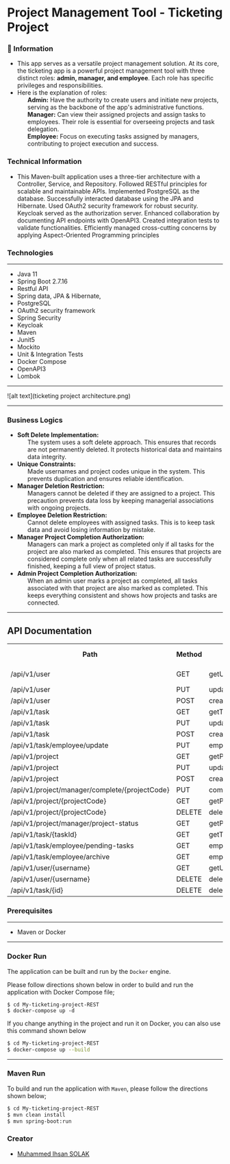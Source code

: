 # Project Management Tool - Ticketing Project

### 📖 Information

<ul style="list-style-type:disc">
  <li>This app serves as a versatile
project management solution. At its core, the ticketing app is a powerful project management tool with
three distinct roles: <b>admin, manager, and employee</b>. Each role has specific
privileges and responsibilities.</li> 
  <li>Here is the explanation of roles:
       <ul><b>Admin:</b> Have the authority to create users and initiate new projects,
serving as the backbone of the app's administrative functions.</ul> <ul><b>Manager:</b> Can view their assigned projects and assign tasks to
employees. Their role is essential for overseeing projects and task
delegation.</ul> <ul><b>Employee:</b>  Focus on executing tasks assigned by managers,
contributing to project execution and success.</ul>
  </li>
</ul>

### Technical Information
<ul style="list-style-type:disc">
<li>This Maven-built application uses a three-tier architecture 
with a Controller, Service, and Repository. Followed RESTful principles for 
scalable and maintainable APIs. Implemented PostgreSQL as the database. 
Successfully interacted database using the JPA and Hibernate. Used
OAuth2 security framework for robust security. Keycloak served as the 
authorization server. Enhanced collaboration by documenting API 
endpoints with OpenAPI3. Created integration tests to validate 
functionalities. Efficiently managed cross-cutting concerns by applying 
Aspect-Oriented Programming principles</li>
</ul>

### Technologies

---
- Java 11
- Spring Boot 2.7.16
- Restful API
- Spring data, JPA & Hibernate,
- PostgreSQL
- OAuth2 security framework
- Spring Security
- Keycloak
- Maven
- Junit5
- Mockito
- Unit & Integration Tests
- Docker Compose
- OpenAPI3
- Lombok

---
![alt text](ticketing project architecture.png)

---
### Business Logics

<ul style="list-style-type:disc">
<li><B>Soft Delete Implementation:</B>
<ul>The system uses a soft delete approach. This ensures that records are not permanently deleted. It protects historical data and maintains data integrity.</ul>
</li>

<li><B>Unique Constraints:</B>
<ul>Made usernames and project codes unique in the system. This prevents duplication and ensures reliable identification.</ul>
</li>

<li><B>Manager Deletion Restriction:</B>
<ul>Managers cannot be deleted if they are assigned to a project. This precaution prevents data loss by keeping managerial associations with ongoing projects.</ul>
</li>

<li><B>Employee Deletion Restriction:</B>
<ul>Cannot delete employees with assigned tasks. This is to keep task data and avoid losing information by mistake.</ul>
</li>

<li><B>Manager Project Completion Authorization:</B>
<ul>Managers can mark a project as completed only if all tasks for the project are also marked as completed. This ensures that projects are considered complete only when all related tasks are successfully finished, keeping a full view of project status.</ul>
</li>

<li><B>Admin Project Completion Authorization:</B>
<ul>When an admin user marks a project as completed, all tasks associated with that project are also marked as completed. This keeps everything consistent and shows how projects and tasks are connected.</ul>
</li>
</ul>


---

<!DOCTYPE html>
<html lang="en">
<head>
  <meta charset="UTF-8">
  <meta name="viewport" content="width=device-width, initial-scale=1.0">
</head>
<body>

<h2>API Documentation</h2>

<table>
  <tr>
    <th>Path</th>
    <th>Method</th>
    <th>Operation</th>
    <th>Request Body</th>
    <th>Parameters</th>
    <th>Responses</th>
  </tr>

  <!-- User Controller -->
  <tr>
    <td>/api/v1/user</td>
    <td>GET</td>
    <td>getUsers</td>
    <td></td>
    <td></td>
    <td>200, 400, 404</td>
  </tr>
  <tr>
    <td>/api/v1/user</td>
    <td>PUT</td>
    <td>updateUser</td>
    <td>UserDTO</td>
    <td></td>
    <td>200</td>
  </tr>
  <tr>
    <td>/api/v1/user</td>
    <td>POST</td>
    <td>createUser</td>
    <td>UserDTO</td>
    <td></td>
    <td>200</td>
  </tr>

  <!-- Task Controller -->
  <tr>
    <td>/api/v1/task</td>
    <td>GET</td>
    <td>getTasks</td>
    <td></td>
    <td></td>
    <td>200</td>
  </tr>
  <tr>
    <td>/api/v1/task</td>
    <td>PUT</td>
    <td>updateTask</td>
    <td>TaskDTO</td>
    <td></td>
    <td>200</td>
  </tr>
  <tr>
    <td>/api/v1/task</td>
    <td>POST</td>
    <td>createTask</td>
    <td>TaskDTO</td>
    <td></td>
    <td>200</td>
  </tr>
  <tr>
    <td>/api/v1/task/employee/update</td>
    <td>PUT</td>
    <td>employeeUpdateTask</td>
    <td>TaskDTO</td>
    <td></td>
    <td>200</td>
  </tr>

  <!-- Project Controller -->
  <tr>
    <td>/api/v1/project</td>
    <td>GET</td>
    <td>getProjects</td>
    <td></td>
    <td></td>
    <td>200</td>
  </tr>
  <tr>
    <td>/api/v1/project</td>
    <td>PUT</td>
    <td>updateProject</td>
    <td>ProjectDTO</td>
    <td></td>
    <td>200</td>
  </tr>
  <tr>
    <td>/api/v1/project</td>
    <td>POST</td>
    <td>createProject</td>
    <td>ProjectDTO</td>
    <td></td>
    <td>200</td>
  </tr>
  <tr>
    <td>/api/v1/project/manager/complete/{projectCode}</td>
    <td>PUT</td>
    <td>completeProject</td>
    <td></td>
    <td>projectCode</td>
    <td>200</td>
  </tr>
  <tr>
    <td>/api/v1/project/{projectCode}</td>
    <td>GET</td>
    <td>getProjectByProjectCode</td>
    <td></td>
    <td>projectCode</td>
    <td>200</td>
  </tr>
  <tr>
    <td>/api/v1/project/{projectCode}</td>
    <td>DELETE</td>
    <td>deleteProject</td>
    <td></td>
    <td>projectCode</td>
    <td>200</td>
  </tr>
  <tr>
    <td>/api/v1/project/manager/project-status</td>
    <td>GET</td>
    <td>getProjectByManager</td>
    <td></td>
    <td></td>
    <td>200</td>
  </tr>

  <!-- Additional Task Controller Endpoints -->
  <tr>
    <td>/api/v1/task/{taskId}</td>
    <td>GET</td>
    <td>getTaskById</td>
    <td></td>
    <td>taskId</td>
    <td>200</td>
  </tr>
  <tr>
    <td>/api/v1/task/employee/pending-tasks</td>
    <td>GET</td>
    <td>employeePendingTasks</td>
    <td></td>
    <td></td>
    <td>200</td>
  </tr>
  <tr>
    <td>/api/v1/task/employee/archive</td>
    <td>GET</td>
    <td>employeeArchiveTasks</td>
    <td></td>
    <td></td>
    <td>200</td>
  </tr>

  <!-- User Controller Additional Endpoints -->
  <tr>
    <td>/api/v1/user/{username}</td>
    <td>GET</td>
    <td>getUserByUsername</td>
    <td></td>
    <td>username</td>
    <td>200</td>
  </tr>
  <tr>
    <td>/api/v1/user/{username}</td>
    <td>DELETE</td>
    <td>deleteUser</td>
    <td></td>
    <td>username</td>
    <td>200</td>
  </tr>

  <!-- Additional Task Controller Endpoint -->
  <tr>
    <td>/api/v1/task/{id}</td>
    <td>DELETE</td>
    <td>deleteTask</td>
    <td></td>
    <td>id</td>
    <td>200</td>
  </tr>
</table>

</body>
</html>




### Prerequisites

---
- Maven or Docker
---


### Docker Run

The application can be built and run by the `Docker` engine. 

Please follow directions shown below in order to build and run the application with Docker Compose file;

```
$ cd My-ticketing-project-REST
$ docker-compose up -d
```

If you change anything in the project and run it on Docker, you can also use this command shown below

```sh
$ cd My-ticketing-project-REST
$ docker-compose up --build
```

---
### Maven Run
To build and run the application with `Maven`, please follow the directions shown below;

```sh
$ cd My-ticketing-project-REST
$ mvn clean install
$ mvn spring-boot:run
```


### Creator

- [Muhammed Ihsan SOLAK](https://github.com/muhammedihsansolak)
